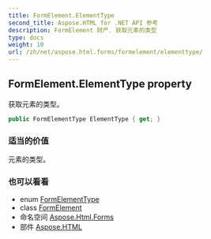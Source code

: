 ```yaml
---
title: FormElement.ElementType
second_title: Aspose.HTML for .NET API 参考
description: FormElement 财产. 获取元素的类型
type: docs
weight: 10
url: /zh/net/aspose.html.forms/formelement/elementtype/
---
```

## FormElement.ElementType property

获取元素的类型。

```csharp
public FormElementType ElementType { get; }
```

### 适当的价值

元素的类型。

### 也可以看看

* enum [FormElementType](../../formelementtype/)
* class [FormElement](../)
* 命名空间 [Aspose.Html.Forms](../../formelement/)
* 部件 [Aspose.HTML](../../../)


